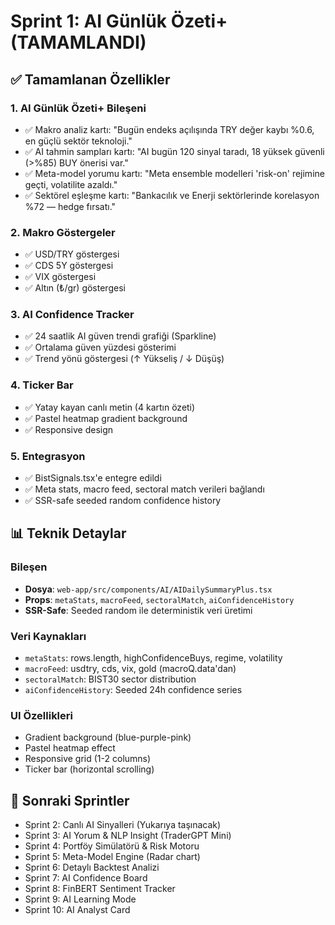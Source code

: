 # Sprint 1: AI Günlük Özeti+ (TAMAMLANDI)

## ✅ Tamamlanan Özellikler

### 1. AI Günlük Özeti+ Bileşeni
- ✅ Makro analiz kartı: "Bugün endeks açılışında TRY değer kaybı %0.6, en güçlü sektör teknoloji."
- ✅ AI tahmin sampları kartı: "AI bugün 120 sinyal taradı, 18 yüksek güvenli (>%85) BUY önerisi var."
- ✅ Meta-model yorumu kartı: "Meta ensemble modelleri 'risk-on' rejimine geçti, volatilite azaldı."
- ✅ Sektörel eşleşme kartı: "Bankacılık ve Enerji sektörlerinde korelasyon %72 — hedge fırsatı."

### 2. Makro Göstergeler
- ✅ USD/TRY göstergesi
- ✅ CDS 5Y göstergesi
- ✅ VIX göstergesi
- ✅ Altın (₺/gr) göstergesi

### 3. AI Confidence Tracker
- ✅ 24 saatlik AI güven trendi grafiği (Sparkline)
- ✅ Ortalama güven yüzdesi gösterimi
- ✅ Trend yönü göstergesi (↑ Yükseliş / ↓ Düşüş)

### 4. Ticker Bar
- ✅ Yatay kayan canlı metin (4 kartın özeti)
- ✅ Pastel heatmap gradient background
- ✅ Responsive design

### 5. Entegrasyon
- ✅ BistSignals.tsx'e entegre edildi
- ✅ Meta stats, macro feed, sectoral match verileri bağlandı
- ✅ SSR-safe seeded random confidence history

## 📊 Teknik Detaylar

### Bileşen
- **Dosya**: `web-app/src/components/AI/AIDailySummaryPlus.tsx`
- **Props**: `metaStats`, `macroFeed`, `sectoralMatch`, `aiConfidenceHistory`
- **SSR-Safe**: Seeded random ile deterministik veri üretimi

### Veri Kaynakları
- `metaStats`: rows.length, highConfidenceBuys, regime, volatility
- `macroFeed`: usdtry, cds, vix, gold (macroQ.data'dan)
- `sectoralMatch`: BIST30 sector distribution
- `aiConfidenceHistory`: Seeded 24h confidence series

### UI Özellikleri
- Gradient background (blue-purple-pink)
- Pastel heatmap effect
- Responsive grid (1-2 columns)
- Ticker bar (horizontal scrolling)

## 🎯 Sonraki Sprintler

- Sprint 2: Canlı AI Sinyalleri (Yukarıya taşınacak)
- Sprint 3: AI Yorum & NLP Insight (TraderGPT Mini)
- Sprint 4: Portföy Simülatörü & Risk Motoru
- Sprint 5: Meta-Model Engine (Radar chart)
- Sprint 6: Detaylı Backtest Analizi
- Sprint 7: AI Confidence Board
- Sprint 8: FinBERT Sentiment Tracker
- Sprint 9: AI Learning Mode
- Sprint 10: AI Analyst Card

